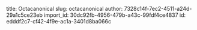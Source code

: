 title: Octacanonical
slug: octacanonical
author: 7328c14f-7ec2-4511-a24d-29a1c5ce23eb
import_id: 30dc92fb-4956-479b-a43c-99fdf4ce4837
id: edddf2c7-cf42-4f9e-ac1a-3401d8ba066c
